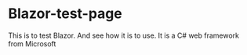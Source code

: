 # Blazor-test-page
 This is to test Blazor. And see how it is to use. It is a C# web framework from Microsoft
